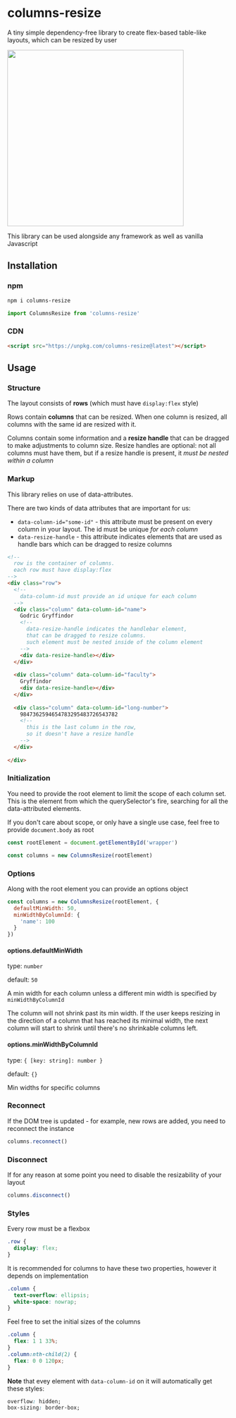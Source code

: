 # columns-resize

A tiny simple dependency-free library to create flex-based table-like layouts, which can be resized by user

<img src="https://i.imgur.com/QfyUfun.gif" width="400">

This library can be used alongside any framework as well as vanilla Javascript

## Installation

### npm
```sh
npm i columns-resize
```
```js
import ColumnsResize from 'columns-resize'
```
### CDN
```html
<script src="https://unpkg.com/columns-resize@latest"></script>
```

## Usage

### Structure

The layout consists of **rows** (which must have `display:flex` style)

Rows contain **columns** that can be resized. When one column is resized, all columns with the same id are resized with it.

Columns contain some information and a **resize handle** that can be dragged to make adjustments to column size. Resize handles are optional: not all columns must have them, but if a resize handle is present, it *must be nested within a column*

### Markup

This library relies on use of data-attributes.

There are two kinds of data attributes that are important for us:

* `data-column-id="some-id"` - this attribute must be present on every column in your layout. The id must be unique *for each column*
* `data-resize-handle` - this attribute indicates elements that are used as handle bars which can be dragged to resize columns

```html
<!-- 
  row is the container of columns.
  each row must have display:flex
-->
<div class="row">
  <!--
    data-column-id must provide an id unique for each column
  -->
  <div class="column" data-column-id="name">
    Godric Gryffindor
    <!--
      data-resize-handle indicates the handlebar element,
      that can be dragged to resize columns.
      such element must be nested inside of the column element
    -->
    <div data-resize-handle></div>
  </div>
  
  <div class="column" data-column-id="faculty">
    Gryffindor
    <div data-resize-handle></div>
  </div>
  
  <div class="column" data-column-id="long-number">
    9847362594654783295483726543782
    <!--
      this is the last column in the row,
      so it doesn't have a resize handle
    -->
  </div>
  
</div>
```

### Initialization

You need to provide the root element to limit the scope of each column set. This is the element from which the querySelector's fire, searching for all the data-attributed elements.

If you don't care about scope, or only have a single use case, feel free to provide `document.body` as root

```js
const rootElement = document.getElementById('wrapper')

const columns = new ColumnsResize(rootElement)
```

### Options

Along with the root element you can provide an options object

```js
const columns = new ColumnsResize(rootElement, {
  defaultMinWidth: 50,
  minWidthByColumnId: {
    'name': 100
  }
})
```

#### options.defaultMinWidth

type: `number`

default: `50`

A min width for each column unless a different min width is specified by `minWidthByColumnId`

The column will not shrink past its min width. If the user keeps resizing in the direction of a column that has reached its minimal width, the next column will start to shrink until there's no shrinkable columns left.

#### options.minWidthByColumnId

type: `{ [key: string]: number }`

default: `{}`

Min widths for specific columns

### Reconnect

If the DOM tree is updated - for example, new rows are added, you need to reconnect the instance

```js
columns.reconnect()
```

### Disconnect

If for any reason at some point you need to disable the resizability of your layout

```js
columns.disconnect()
```

### Styles

Every row must be a flexbox

```css
.row {
  display: flex;
}
```

It is recommended for columns to have these two properties, however it depends on implementation

```css
.column {
  text-overflow: ellipsis;
  white-space: nowrap;
}
```

Feel free to set the initial sizes of the columns
```css
.column {
  flex: 1 1 33%;
}
.column:nth-child(2) {
  flex: 0 0 120px;
}
```

**Note** that evey element with `data-column-id` on it will automatically get these styles:
```css
overflow: hidden;
box-sizing: border-box;
```
